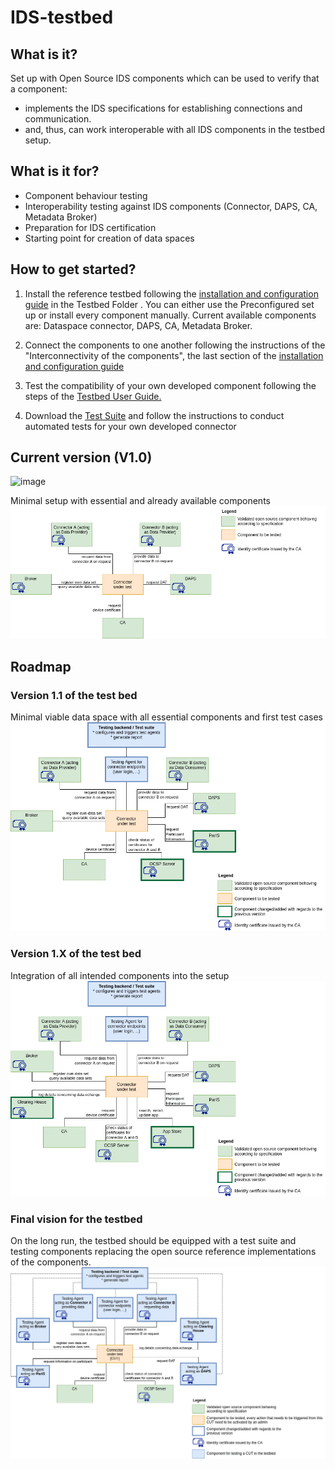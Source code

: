 # IDS-testbed

## What is it?

Set up with Open Source IDS components which can be used to verify that a component:​
- implements the IDS specifications for establishing connections and communication.​
- and, thus, can work interoperable with all IDS components in the testbed setup.

## What is it for?

- Component behaviour testing
- Interoperability testing against IDS components (Connector, DAPS, CA, Metadata Broker)
- Preparation for IDS certification
- Starting point for creation of data spaces

## How to get started?

1. Install the reference testbed following the [installation and configuration guide](https://github.com/International-Data-Spaces-Association/IDS-testbed/blob/master/Testbed/README.md) in the Testbed Folder . You can either use the Preconfigured set up or install every component manually. Current available components are: Dataspace connector, DAPS, CA, Metadata Broker.

2. Connect the components to one another following the instructions of the "Interconnectivity of the components", the last section of the [installation and configuration guide](https://github.com/International-Data-Spaces-Association/IDS-testbed/blob/master/Testbed/README.md)

3. Test the compatibility of your own developed component following the steps of the [Testbed User Guide.](https://github.com/International-Data-Spaces-Association/IDS-testbed/blob/master/Testbed/TestbedUserGuide.md)

4. Download the [Test Suite](https://gitlab.cc-asp.fraunhofer.de/ksa/ids-certification-testing) and follow the instructions to conduct automated tests for your own developed connector

## Current version (V1.0)

![image](https://user-images.githubusercontent.com/77682996/140496334-8e96dbdc-9785-45f9-9c28-ec433ca13dc5.png)

Minimal setup with essential and already available components
![first_version](./pictures/Testbed_1.0.png)

## Roadmap
### Version 1.1 of the test bed

Minimal viable data space with all essential components and first test cases
![next_version](./pictures/Testbed_1.1.png)

### Version 1.X of the test bed

Integration of all intended components into the setup
![next_version](./pictures/Testbed_1.X.png)

### Final vision for the testbed

On the long run, the testbed should be equipped with a test suite and testing components replacing the  open source reference implementations of the components.
![vision](./pictures/Testbed_vision.png)
